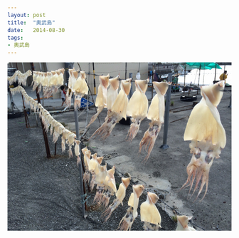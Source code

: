 ```yaml
---
layout: post
title:  "奧武島"
date:   2014-08-30
tags:
- 奧武島
---
```

![奧武島](/media/2014-08-30-奧武島.jpeg)